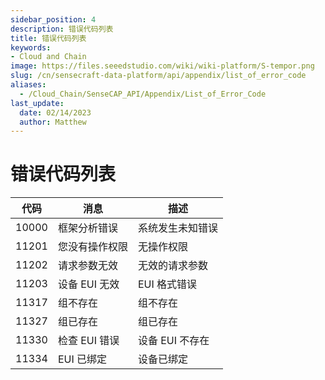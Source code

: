 ```yaml
---
sidebar_position: 4
description: 错误代码列表
title: 错误代码列表
keywords:
- Cloud and Chain
image: https://files.seeedstudio.com/wiki/wiki-platform/S-tempor.png        
slug: /cn/sensecraft-data-platform/api/appendix/list_of_error_code
aliases:
  - /Cloud_Chain/SenseCAP_API/Appendix/List_of_Error_Code
last_update:
  date: 02/14/2023
  author: Matthew
---
```


<div class="post-header">
<h1>错误代码列表</h1>
</div>
<div class="post-content">
<div id="toc"></div>
<table>
<thead>
<tr>
<th>代码</th>
<th>消息</th>
<th>描述</th>
</tr>
</thead>
<tbody>
<tr>
<td>10000</td>
<td>框架分析错误</td>
<td>系统发生未知错误</td>
</tr>
<tr>
<td>11201</td>
<td>您没有操作权限</td>
<td>无操作权限</td>
</tr>
<tr>
<td>11202</td>
<td>请求参数无效</td>
<td>无效的请求参数</td>
</tr>
<tr>
<td>11203</td>
<td>设备 EUI 无效</td>
<td>EUI 格式错误</td>
</tr>
<tr>
<td>11317</td>
<td>组不存在</td>
<td>组不存在</td>
</tr>
<tr>
<td>11327</td>
<td>组已存在</td>
<td>组已存在</td>
</tr>
<tr>
<td>11330</td>
<td>检查 EUI 错误</td>
<td>设备 EUI 不存在</td>
</tr>
<tr>
<td>11334</td>
<td>EUI 已绑定</td>
<td>设备已绑定</td>
</tr>
</tbody>
</table>
</div>